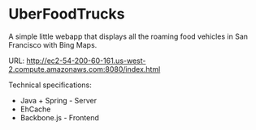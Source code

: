 UberFoodTrucks
==============

A simple little webapp that displays all the roaming food vehicles in San Francisco with Bing Maps.

URL: http://ec2-54-200-60-161.us-west-2.compute.amazonaws.com:8080/index.html

Technical specifications:
<ul>
<li>Java + Spring - Server
<li>EhCache 
<li>Backbone.js - Frontend
</ul>



